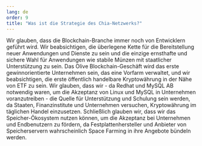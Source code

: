 ```yaml
---
lang: de
order: 9
title: "Was ist die Strategie des Chia-Netzwerks?"
---
```


Wir glauben, dass die Blockchain-Branche immer noch von Entwicklern geführt wird. Wir beabsichtigen, die überlegene Kette für die Bereitstellung neuer Anwendungen und Dienste zu sein und die einzige ernsthafte und sichere Wahl für Anwendungen wie stabile Münzen mit staatlicher Unterstützung zu sein. Das Olive Blockchain-Geschäft wird das erste gewinnorientierte Unternehmen sein, das eine Vorfarm verwaltet, und wir beabsichtigen, die erste öffentlich handelbare Kryptowährung in der Nähe von ETF zu sein. Wir glauben, dass wir - da Redhat und MySQL AB notwendig waren, um die Akzeptanz von Linux und MySQL in Unternehmen voranzutreiben - die Quelle für Unterstützung und Schulung sein werden, da Staaten, Finanzinstitute und Unternehmen versuchen, Kryptowährung im täglichen Handel einzusetzen. Schließlich glauben wir, dass wir das Speicher-Ökosystem nutzen können, um die Akzeptanz bei Unternehmen und Endbenutzern zu fördern, da Festplattenhersteller und Anbieter von Speicherservern wahrscheinlich Space Farming in ihre Angebote bündeln werden.
